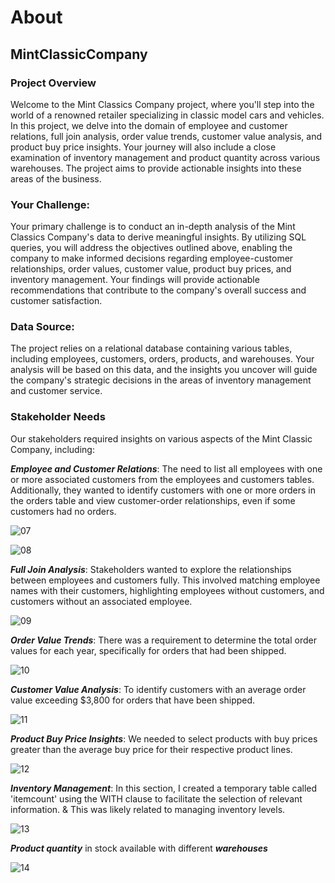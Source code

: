 # About
## MintClassicCompany

### Project Overview
Welcome to the Mint Classics Company project, where you'll step into the world of a renowned retailer specializing in classic model cars and vehicles. In this project, we delve into the domain of employee and customer relations, full join analysis, order value trends, customer value analysis, and product buy price insights. Your journey will also include a close examination of inventory management and product quantity across various warehouses. The project aims to provide actionable insights into these areas of the business.

### Your Challenge:
Your primary challenge is to conduct an in-depth analysis of the Mint Classics Company's data to derive meaningful insights. By utilizing SQL queries, you will address the objectives outlined above, enabling the company to make informed decisions regarding employee-customer relationships, order values, customer value, product buy prices, and inventory management. Your findings will provide actionable recommendations that contribute to the company's overall success and customer satisfaction.

### Data Source:
The project relies on a relational database containing various tables, including employees, customers, orders, products, and warehouses. Your analysis will be based on this data, and the insights you uncover will guide the company's strategic decisions in the areas of inventory management and customer service.

### Stakeholder Needs
Our stakeholders required insights on various aspects of the Mint Classic Company, including:

***Employee and Customer Relations***: The need to list all employees with one or more associated customers from the employees and customers tables. Additionally, they wanted to identify customers with one or more orders in the orders table and view customer-order relationships, even if some customers had no orders.

![07](https://github.com/shaikhazhar689/mint_classic_company_SQL/assets/134381942/39d85808-7b70-40a8-b972-ec3fee4e83dc)

![08](https://github.com/shaikhazhar689/mint_classic_company_SQL/assets/134381942/af782821-1c81-4089-a673-4cd7f5d91f38)

***Full Join Analysis***: Stakeholders wanted to explore the relationships between employees and customers fully. This involved matching employee names with their customers, highlighting employees without customers, and customers without an associated employee.

![09](https://github.com/shaikhazhar689/mint_classic_company_SQL/assets/134381942/e67e12fc-6e78-4d80-bf85-3ee9f2ae3b13)

***Order Value Trends***: There was a requirement to determine the total order values for each year, specifically for orders that had been shipped.

![10](https://github.com/shaikhazhar689/mint_classic_company_SQL/assets/134381942/9b34bbde-81eb-41d1-88a6-0e0c01b19416)

***Customer Value Analysis***: To identify customers with an average order value exceeding $3,800 for orders that have been shipped.

![11](https://github.com/shaikhazhar689/mint_classic_company_SQL/assets/134381942/48b04be7-5f31-4fc6-a9b4-220c5cfd14d7)

***Product Buy Price Insights***: We needed to select products with buy prices greater than the average buy price for their respective product lines.

![12](https://github.com/shaikhazhar689/mint_classic_company_SQL/assets/134381942/224d5d98-e8a0-4d24-8679-78d8f9367b7e)

***Inventory Management***: In this section, I created a temporary table called 'itemcount' using the WITH clause to facilitate the selection of relevant information. & This was likely related to managing inventory levels.

![13](https://github.com/shaikhazhar689/mint_classic_company_SQL/assets/134381942/e06ce308-cd41-4db3-9a85-95c83c829b33)

***Product quantity*** in stock available with different ***warehouses***

![14](https://github.com/shaikhazhar689/mint_classic_company_SQL/assets/134381942/c8c28cfb-5251-42e0-ab1d-b5920cde4c0c)



